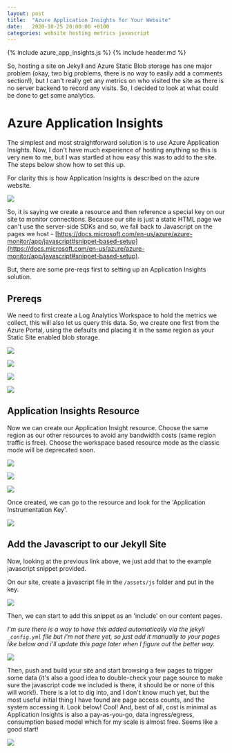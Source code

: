 ```yaml
---
layout: post
title:  "Azure Application Insights for Your Website"
date:   2020-10-25 20:00:00 +0100
categories: website hosting metrics javascript
---
```


{% include azure_app_insights.js %}
{% include header.md %}

So, hosting a site on Jekyll and Azure Static Blob storage has one major problem (okay, two big problems, there is no way to easily add a comments section!), but I can't really get any metrics on who visited the site as there is no server backend to record any visits. So, I decided to look at what could be done to get some analytics.

# Azure Application Insights

The simplest and most straightforward solution is to use Azure Application Insights. Now, I don't have much experience of hosting anything so this is very new to me, but I was startled at how easy this was to add to the site. The steps below show how to set this up.

For clarity this is how Application Insights is described on the azure website.

![](/assets/images/2020/Azure-Application-Insights/005.png)

So, it is saying we create a resource and then reference a special key on our site to monitor connections. Because our site is just a static HTML page we can't use the server-side SDKs and so, we fall back to Javascript on the pages we host - [https://docs.microsoft.com/en-us/azure/azure-monitor/app/javascript#snippet-based-setup](https://docs.microsoft.com/en-us/azure/azure-monitor/app/javascript#snippet-based-setup).

But, there are some pre-reqs first to setting up an Application Insights solution.

## Prereqs

We need to first create a Log Analytics Workspace to hold the metrics we collect, this will also let us query this data. So, we create one first from the Azure Portal, using the defaults and placing it in the same region as your Static Site enabled blob storage.

![](/assets/images/2020/Azure-Application-Insights/010.png)

![](/assets/images/2020/Azure-Application-Insights/020.png)

![](/assets/images/2020/Azure-Application-Insights/030.png)

![](/assets/images/2020/Azure-Application-Insights/040.png)

## Application Insights Resource

Now we can create our Application Insight resource. Choose the same region as our other resources to avoid any bandwidth costs (same region traffic is free). Choose the workspace based resource mode as the classic mode will be deprecated soon. 

![](/assets/images/2020/Azure-Application-Insights/050.png)

![](/assets/images/2020/Azure-Application-Insights/060.png)

![](/assets/images/2020/Azure-Application-Insights/070.png)

Once created, we can go to the resource and look for the 'Application Instrumentation Key'.

![](/assets/images/2020/Azure-Application-Insights/080.png)

## Add the Javascript to our Jekyll Site

Now, looking at the previous link above, we just add that to the example javascript snippet provided.

On our site, create a javascript file in the ```/assets/js``` folder and put in the key. 

![](/assets/images/2020/Azure-Application-Insights/090.png)

Then, we can start to add this snippet as an 'include' on our content pages. 

*I'm sure there is a way to have this added automatically via the jekyll ```_config.yml``` file but i'm not there yet, so just add it manually to your pages like below and i'll update this page later when I figure out the better way.*

![](/assets/images/2020/Azure-Application-Insights/0100.png)

Then, push and build your site and start browsing a few pages to trigger some data (it's also a good idea to double-check your page source to make sure the javascript code we included is there, it should be or none of this will work!). There is a lot to dig into, and I don't know much yet, but the most useful initial thing I have found are page access counts, and the system accessing it. Look below! Cool! And, best of all, cost is minimal as Application Insights is also a pay-as-you-go, data ingress/egress, consumption based model which for my scale is almost free. Seems like a good start!

![](/assets/images/2020/Azure-Application-Insights/0110.png)
